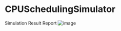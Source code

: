 # CPUSchedulingSimulator

Simulation Result Report
![image](https://user-images.githubusercontent.com/62884475/118473140-9d522e80-b744-11eb-9fea-290abd504d28.png)
